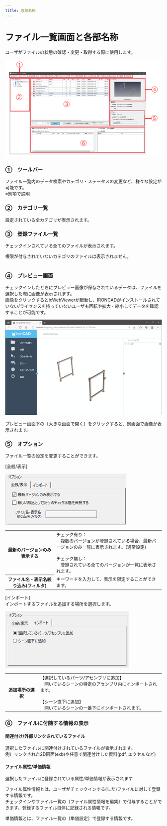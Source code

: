 ```yaml
---
title: 各部名称
---
```


# ファイル一覧画面と各部名称

ユーザがファイルの状態の確認・変更・取得する際に使用します。

![ファイル一覧画面](./img/Filelist_002.png)

### ①　ツールバー
ファイル一覧内のデータ検索やカテゴリ・ステータスの変更など、様々な設定が可能です。<br>
※別項で説明

### ②　カテゴリ一覧
設定されている全カテゴリが表示されます。

### ③　登録ファイル一覧
チェックインされている全てのファイルが表示されます。

<div class="note">
権限が付与されていないカテゴリのファイルは表示されません。
</div><br />

### ④　プレビュー画面
チェックインしたときにプレビュー画像が保存されているデータは、ファイルを選択した際に画像が表示されます。<br>
画像をクリックするとicWebViewerが起動し、IRONCADがインストールされていない/ライセンスを持っていないユーザも回転や拡大・縮小してデータを確認することが可能です。

![icWebViewer起動](./img/Filelist_003.png)

プレビュー画面下の〔大きな画面で開く〕をクリックすると、別画面で画像が表示されます。

### ⑤　オプション
ファイル一覧の設定を変更することができます。

[全般/表示]<br>

![全般/表示](./img/Filelist_004.png)

<table>
<tr>
<th>最新のバージョンのみ表示する</th>
<td>チェック有り：<br>
　複数のバージョンが登録されている場合、最新バージョンのみ一覧に表示されます。(通常設定)<br>
<br>
チェック無し：<br>
　登録されている全てのバージョンが一覧に表示されます。
</td>
</tr>
<tr>
<th>ファイル名・表示名絞り込み(フィルタ)</th>
<td>キーワードを入力して、表示を限定することができます。
</td>
</tr>
</table>

[インポート]<br>
インポートするファイルを追加する場所を選択します。

![インポート](./img/Filelist_005.png)

<table>
<tr>
<th>追加場所の選択</th>
<td>【選択しているパーツ/アセンブリに追加】<br>
　開いているシーンの特定のアセンブリ内にインポートされます。<br>
<br>
【シーン直下に追加】<br>
　開いているシーンの一番下にインポートされます。
</td>
</tr>
</table>



### ⑥　ファイルに付随する情報の表示

#### 関連付け/外部リンクされているファイル
選択したファイルに関連付けされているファイルが表示されます。<br>
例）リンクされた2D図面(exb)や任意で関連付けした資料(pdf, エクセルなど)

#### ファイル属性/単価情報
選択したファイルに登録されている属性/単価情報が表示されます

ファイル属性情報とは、ユーザがチェックインする(した)ファイルに対して登録する情報です。<br>
チェックインやファイル一覧の〔ファイル属性情報を編集〕で付与することができます。登録するファイル自体に記録される情報です。<br>

単価情報とは、ファイル一覧の〔単価設定〕で登録する情報です。


